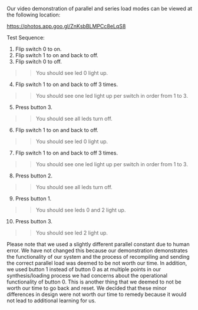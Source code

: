 Our video demonstration of parallel and series load modes can be viewed at the following location:

https://photos.app.goo.gl/ZnKsbBLMPCc8eLqS8

Test Sequence:
1. Flip switch 0 to on.
2. Flip switch 1 to on and back to off. 
3. Flip switch 0 to off. 
>> You should see led 0 light up.
4. Flip switch 1 to on and back to off 3 times.
>> You should see one led light up per switch in order from 1 to 3.
5. Press button 3.
>> You should see all leds turn off.
6. Flip switch 1 to on and back to off.
>> You should see led 0 light up.
7. Flip switch 1 to on and back to off 3 times.
>> You should see one led light up per switch in order from 1 to 3.
8. Press button 2.
>> You should see all leds turn off.
9. Press button 1.
>> You should see leds 0 and 2 light up.
10. Press button 3.
>> You should see led 2 light up.





Please note that we used a slightly different parallel constant due to human error. We have not changed this because our demonstration demonstrates the functionality of our system and the process of recompiling and sending the correct parallel load was deemed to be not worth our time. In addition, we used button 1 instead of button 0 as at multiple points in our synthesis/loading process we had concerns about the operational functionality of button 0. This is another thing that we deemed to not be worth our time to go back and reset. We decided that these minor differences in design were not worth our time to remedy because it would not lead to additional learning for us.
